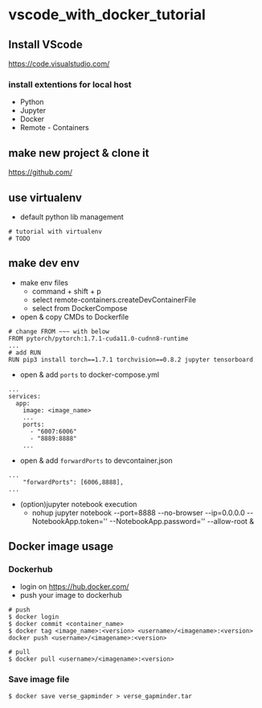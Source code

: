 # vscode_with_docker_tutorial

## Install VScode
https://code.visualstudio.com/

### install extentions for local host
* Python
* Jupyter
* Docker
* Remote - Containers

## make new project & clone it
https://github.com/

## use virtualenv
* default python lib management
```shell
# tutorial with virtualenv
# TODO
```

## make dev env
* make env files
    * command + shift + p
    * select remote-containers.createDevContainerFile
    * select from DockerCompose
* open & copy CMDs to Dockerfile
```shell
# change FROM ~~~ with below
FROM pytorch/pytorch:1.7.1-cuda11.0-cudnn8-runtime
...
# add RUN
RUN pip3 install torch==1.7.1 torchvision==0.8.2 jupyter tensorboard  
```
* open & add `ports` to docker-compose.yml
```shell
...
services:
  app:
    image: <image_name>
    ...
    ports:
      - "6007:6006"
      - "8889:8888"
    ...
```
* open & add `forwardPorts` to devcontainer.json
```shell
...
	"forwardPorts": [6006,8888],
...
```

* (option)jupyter notebook execution
  * nohup jupyter notebook --port=8888 --no-browser --ip=0.0.0.0 --NotebookApp.token='' --NotebookApp.password='' --allow-root &

## Docker image usage
### Dockerhub
* login on https://hub.docker.com/
* push your image to dockerhub
```shell
# push
$ docker login
$ docker commit <container_name>
$ docker tag <image_name>:<version> <username>/<imagename>:<version>
docker push <username>/<imagename>:<version>

# pull
$ docker pull <username>/<imagename>:<version>
```
### Save image file
```shell
$ docker save verse_gapminder > verse_gapminder.tar
```
